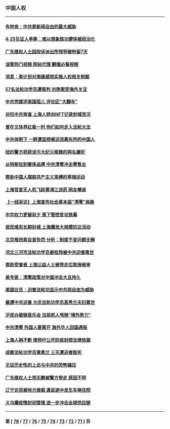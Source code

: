 ### 中国人权
---
#### [布林肯：中共是新闻自由的最大威胁](../../pages/ncid278/n13727223.md?05051645) 
#### [4‧25见证人李犇：难以想象炼功健体被政治化](../../pages/ncid278/n13726951.md?05051645) 
#### [广东维权人士因投诉派出所领导被拘留7天](../../pages/ncid278/n13727127.md?05051645) 
#### [油管热门视频 网站代理 翻墙必看视频](http://209.222.30.114:81/youtube.html?05051645)
#### [消息：美计划对海康威视实施人权相关制裁](../../pages/ncid278/n13727090.md?05051645) 
#### [57名法轮功学员遭冤判 刘艳案受海外关注](../../pages/ncid278/n13726210.md?05051645) 
#### [中共党媒评美国孤儿 评论区“大翻车”](../../pages/ncid278/n13726953.md?05051645) 
#### [对抗中共审查 上海人转向NFT记录封城苦况](../../pages/ncid278/n13726776.md?05051645) 
#### [曾在文体界红极一时 他们如何走入法轮大法](../../pages/ncid278/n13725670.md?05051645) 
#### [中共体制下 一群遭监控被迫流离失所的中国人](../../pages/ncid278/n13725531.md?05051645) 
#### [纽约警方抓获涂污大纪元报箱的两名嫌犯](../../pages/ncid278/n13725794.md?05051645) 
#### [从特斯拉到奢侈品牌 中共清零冲击零售业](../../pages/ncid278/n13725698.md?05051645) 
#### [帮助中国人摆脱共产主义束缚的草根运动](../../pages/ncid278/n13725532.md?05051645) 
#### [上海官宣无人机飞跃黄浦江送药 网友嘲讽](../../pages/ncid278/n13725468.md?05051645) 
#### [【一线采访】上海宣布社会基本面“清零”挨轰](../../pages/ncid278/n13724972.md?05051645) 
#### [中共权力更替前夕 落下管控言论铁幕](../../pages/ncid278/n13724847.md?05051645) 
#### [居民难忍长期封城 上海爆发大规模抗议活动](../../pages/ncid278/n13724894.md?05051645) 
#### [北京推拐卖自首免罚 分析：制度不变问题无解](../../pages/ncid278/n13724829.md?05051645) 
#### [河北三河市法轮功学员姜桂玲被中共迫害离世](../../pages/ncid278/n13724089.md?05051645) 
#### [救助受害者 上海公益人士被带走后取保候审](../../pages/ncid278/n13724604.md?05051645) 
#### [美专家：清零政策对中国冲击大且持久](../../pages/ncid278/n13724236.md?05051645) 
#### [美国议员：迫害法轮功显示中共视自由为威胁](../../pages/ncid278/n13724087.md?05051645) 
#### [屡遭中共迫害 大庆法轮功学员高秀兰夫妇离世](../../pages/ncid278/n13723307.md?05051645) 
#### [沪民办砸锅音乐会 当局抓人甩锅“境外势力”](../../pages/ncid278/n13723970.md?05051645) 
#### [中共清零 外国人要离开 海外华人回国遇阻](../../pages/ncid278/n13723475.md?05051645) 
#### [上海人祸不断 律师吁公开防疫封控法律依据](../../pages/ncid278/n13723309.md?05051645) 
#### [成都法轮功学员黄素兰 三天遭迫害致死](../../pages/ncid278/n13722817.md?05051645) 
#### [见证历史性的上访与中共的恐怖镇压](../../pages/ncid278/n13722520.md?05051645) 
#### [广东维权人士郑志鹏被警方带走 原因不明](../../pages/ncid278/n13722307.md?05051645) 
#### [辽宁访民被地方维稳 遣返途中发生车祸住院](../../pages/ncid278/n13722112.md?05051645) 
#### [义乌爆疫情封闭管理 进一步冲击全球供应链](../../pages/ncid278/n13721924.md?05051645) 

---
#### 第 [ [78](./78.md?05051645) / [77](./77.md?05051645) / [76](./76.md?05051645) / [75](./75.md?05051645) / [74](./74.md?05051645) / [73](./73.md?05051645) / [72](./72.md?05051645) / [71](./71.md?05051645) ] 页
